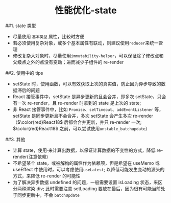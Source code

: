 <center><h1>性能优化-state</h1></center>

##1. state 类型

- 尽量使用 `基本类型` 属性，比较时方便
- 若必须使用复杂对象，或多个基本属性有联动，则建议使用`reducer`来统一管理
- 修改复杂大对象时，尽量使用`immutability-helper`，可以保证除了修改点和父级点之外的点没有变动；进而减少子组件的 re-render

##2. 使用中的 tips

- setState 时，使用函数，可以有效获取上次的真实值，防止因为异步导致的数据滞后的问题
- React 接管事件中，setState 是异步更新的且会合并，即多次 setState，只会有一次 re-render，且 re-render 时拿到的 state 是上次的 state;
- 非 React 接管事件中，比如 `Promise`、`setTimeout`、`addEventListener` 等，setState 是同步更新且不会合并，多次 setState 会产生多次 re-render（$\color{red}React18$ 后都会合并更新，并只 re-render 一次; $\color{red}React18$ 之前，可以尝试使用`unstable_batchupdate`）

##3. 其他

- 计算 state，使用·来计算出数据，以保证计算数据的不变性的方式，降低 re-render(注意依赖)
- 不希望某个 state，或被解构的属性作为依赖项，但是希望在 useMemo 或 useEffect 中使用时，可以考虑使用`useLatest`; 以降低可能发生变动的源头的方式，来降低 re-render 的可能性
- 为了解决异步数据 undefined 的问题，一般需要设置 isLoading 状态，来区分两种渲染 div; 此时需要注意 setLoading 要放在最后，因为很有可能当前处于同步更新中，不会 `batchUpdate`
